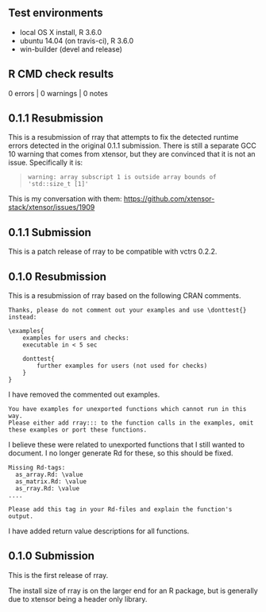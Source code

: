 ## Test environments
* local OS X install, R 3.6.0
* ubuntu 14.04 (on travis-ci), R 3.6.0
* win-builder (devel and release)

## R CMD check results

0 errors | 0 warnings | 0 notes

## 0.1.1 Resubmission

This is a resubmission of rray that attempts to fix the detected runtime errors detected in the original 0.1.1 submission. There is still a separate GCC 10 warning that comes from xtensor, but they are convinced that it is not an issue. Specifically it is:

> `warning: array subscript 1 is outside array bounds of 'std::size_t [1]'`

This is my conversation with them:
https://github.com/xtensor-stack/xtensor/issues/1909

## 0.1.1 Submission

This is a patch release of rray to be compatible with vctrs 0.2.2.

## 0.1.0 Resubmission

This is a resubmission of rray based on the following CRAN comments.

```
Thanks, please do not comment out your examples and use \donttest{} instead:

\examples{
    examples for users and checks:
    executable in < 5 sec

    donttest{
        further examples for users (not used for checks)
    }
}
```

I have removed the commented out examples.

```
You have examples for unexported functions which cannot run in this way.
Please either add rray::: to the function calls in the examples, omit 
these examples or port these functions.
```

I believe these were related to unexported functions that I still wanted to
document. I no longer generate Rd for these, so this should be fixed.

```
Missing Rd-tags:
  as_array.Rd: \value
  as_matrix.Rd: \value
  as_rray.Rd: \value
....

Please add this tag in your Rd-files and explain the function's output.
```

I have added return value descriptions for all functions.

## 0.1.0 Submission

This is the first release of rray.

The install size of rray is on the larger end for an R package, but is 
generally due to xtensor being a header only library.

